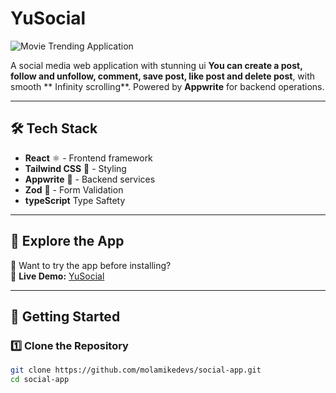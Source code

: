 # YuSocial 

![Movie Trending Application](https://i.imgur.com/DNKhZOz.png)  

 A social media web application with stunning ui **You can create a post, follow and unfollow, comment, save post, like post and delete post**, with smooth ** Infinity scrolling**. Powered by **Appwrite** for backend operations.  

---

## 🛠 Tech Stack  
- **React** ⚛️ - Frontend framework  
- **Tailwind CSS** 🎨 - Styling  
- **Appwrite** 🔧 - Backend services  
- **Zod** 🎥 - Form Validation
- **typeScript** Type Saftety  

---

## 🔗 Explore the App  

👀 Want to try the app before installing?  
🔗 **Live Demo:** [YuSocial](https://social-app-henna-theta.vercel.app/)  

---

## 🚀 Getting Started  

### **1️⃣ Clone the Repository**  
```bash
git clone https://github.com/molamikedevs/social-app.git
cd social-app



